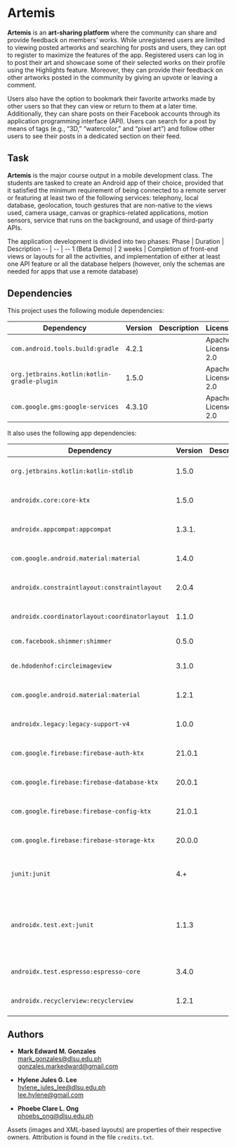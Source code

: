 # Artemis
**Artemis** is an **art-sharing platform** where the community can share and provide feedback on members’ works. While unregistered users are limited to viewing posted artworks and searching for posts and users, they can opt to register to maximize the features of the app. Registered users can log in to post their art and showcase some of their selected works on their profile using the Highlights feature. Moreover, they can provide their feedback on other artworks posted in the community by giving an upvote or leaving a comment. 

Users also have the option to bookmark their favorite artworks made by other users so that they can view or return to them at a later time. Additionally, they can share posts on their Facebook accounts through its application programming interface (API). Users can search for a post by means of tags (e.g., “3D,” “watercolor,” and “pixel art”) and follow other users to see their posts in a dedicated section on their feed.

## Task
**Artemis** is the major course output in a mobile development class. The students are tasked to create an Android app of their choice, provided that it satisfied the minimum requirement of being connected to a remote server or featuring at least two of the following services: telephony, local database, geolocation, touch gestures that are non-native to the views used, camera usage, canvas or graphics-related applications, motion sensors, service that runs on the background, and usage of third-party APIs.

The application development is divided into two phases:
Phase | Duration | Description
-- | -- | --
1 (Beta Demo) | 2 weeks | Completion of front-end views or layouts for all the activities, and implementation of either at least one API feature or all the database helpers (however, only the schemas are needed for apps that use a remote database)

## Dependencies
This project uses the following module dependencies:

Dependency | Version | Description | License
-- | -- | -- | --
`com.android.tools.build:gradle` | 4.2.1 | | Apache License 2.0
`org.jetbrains.kotlin:kotlin-gradle-plugin` | 1.5.0 | | Apache License 2.0
`com.google.gms:google-services` | 4.3.10 | | Apache License 2.0

It also uses the following app dependencies:

Dependency | Version | Description | License
-- | -- | -- | --
`org.jetbrains.kotlin:kotlin-stdlib` | 1.5.0 | | Apache License 2.0
`androidx.core:core-ktx` | 1.5.0 | | Apache License 2.0
`androidx.appcompat:appcompat` | 1.3.1. | | Apache License 2.0
`com.google.android.material:material` | 1.4.0 | | Apache License 2.0
`androidx.constraintlayout:constraintlayout` | 2.0.4 | | Apache License 2.0
`androidx.coordinatorlayout:coordinatorlayout` | 1.1.0 | | Apache License 2.0
`com.facebook.shimmer:shimmer` | 0.5.0 | | BSD License
`de.hdodenhof:circleimageview` | 3.1.0 | | Apache License 2.0
`com.google.android.material:material` | 1.2.1 | | Apache License 2.0
`androidx.legacy:legacy-support-v4` | 1.0.0 | | Apache License 2.0
`com.google.firebase:firebase-auth-ktx` | 21.0.1 | | Apache License 2.0
`com.google.firebase:firebase-database-ktx` | 20.0.1 | | Apache License 2.0
`com.google.firebase:firebase-config-ktx` | 21.0.1 | | Apache License 2.0
`com.google.firebase:firebase-storage-ktx` | 20.0.0 | | Apache License 2.0
`junit:junit` | 4.+ | | Eclipse Public License 1.0
`androidx.test.ext:junit` | 1.1.3 | | Eclipse Public License 1.0 <br/> Apache License 2.0
`androidx.test.espresso:espresso-core` | 3.4.0 | | Apache License 2.0
`androidx.recyclerview:recyclerview` | 1.2.1 | | Apache License 2.0

## Authors
- <b>Mark Edward M. Gonzales</b> <br/>
  mark_gonzales@dlsu.edu.ph <br/>
  gonzales.markedward@gmail.com <br/>
  
- <b>Hylene Jules G. Lee</b> <br/>
  hylene_jules_lee@dlsu.edu.ph <br/>
  lee.hylene@gmail.com
  
- <b>Phoebe Clare L. Ong</b> <br/>
  phoebs_ong@dlsu.edu.ph

Assets (images and XML-based layouts) are properties of their respective owners. Attribution is found in the file `credits.txt`.

